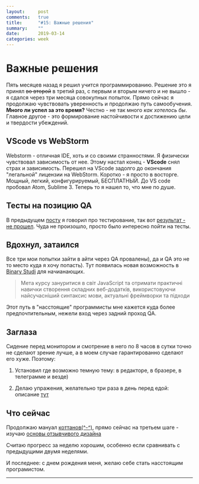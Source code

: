 ```yaml
---
layout:     post
comments:   true
title:      "#15: Важные решения"
summary:    ""
date:       2019-03-14
categories: week
---
```


# Важные решения

Пять месяцев назад я решил учится программированию. Решение это я принял ~~во второй~~ в третий раз, с первым и вторым ничего и не вышло - я сдался через три месяца совокупных попыток. Прямо сейчас я продолжаю чувствовать уверенность и продолжаю путь самообучения. **Много ли успел за это время?** Честно - не так много *как хотелось бы*. Главное другое - это формирование настойчивости к достижению цели и твердости убеждений.

## VScode vs WebStorm

Webstorm - отличная IDE, хоть и со своими странностями. Я физически чувствовал зависимость от нее. Этому настал конец - **VScode** снял страх и зависимость. Перешел на VScode задолго до окончания "легальной" лицензии на WebStorm. Коротко - я просто в восторге. Мощный, легкий, конфигурируемый, БЕСПЛАТНЫЙ. До VS code пробовал Atom, Sublime 3. Теперь то я нашел то, что мне по душе.

## Тесты на позицию QA
В предыдущем [посту](http://naumk.in/week/2019/0/06/post-14/) я говорил про тестирование, так вот [результат - не прошел](http://i.imgur.com/Z3DL4UJ.png). Чуда не произошло, просто было интересно пойти на тесты.

## Вдохнул, затаился

Все три мои попытки зайти в айти через QA провалены), да и QA это не то место куда я хочу попасть). Тут появилась новая возможность в [Binary Studi](https://academy.binary-studio.com/#!/academy-about) для начианающих.

> Мета курсу зануритися в світ JavaScript та отримати практичні навички створення складних веб-додатків, використовуючи найсучасніший синтаксис мови, актуальні фреймворки та підходи

Этот путь в "насстоящие" программисты мне кажется куда более предпочтительным, нежели вход через задний проход QA.

## Заглаза

Сидение перед монитором и смотрение в него по 8 часов в сутки точно не сделают зрение лучше, а в моем случае гарантированно сделают его хуже. Поэтому:
1. Установил где возможно темную тему: в редакторе, в бразере, в телеграмме и везде)

2. Делаю упражения, желательно три раза в день перед едой: описание [тут](https://excimerclinic.ru/press/eyegimnastika/)

## Что сейчас

Продолжаю мануал [коттанов(^-^)](https://github.com/kottans/frontend), прямо сейчас на третьем шаге - изучаю [основы отзывчивого дизайна](https://github.com/kottans/frontend/blob/master/tasks/html-css-responsive.md)

Считаю прогресс за неделю хорошим, особенно если сравнивать с предыдущими двумя неделями.

И последнее: с днем рождения меня, желаю себе стать насстоящим програмистом.

---

